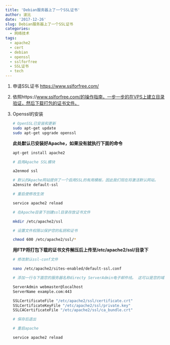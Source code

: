 ```yaml
---
title: 'Debian服务器上了一个SSL证书'
author: 波比
date: '2017-12-26'
slug: Debian服务器上了一个SSL证书
categories:
  - 网络技术
tags:
  - apache2
  - cert
  - debian
  - openssl
  - sslforfree
  - SSL证书
  - tech
---
```


1. 申请SSL证书 https://www.sslforfree.com/

2. 依照https://www.sslforfree.com/的操作指南，一步一步的在VPS上建立目录验证，然后下载打包的证书文件。

3. Openssl的安装

    ```bash
    # OpenSSL已安装和更新
    sudo apt-get update
    sudo apt-get upgrade openssl
    ```

    **此处默认已安装好Apache，如果没有就执行下面的命令**

    ```bash
    apt-get install apache2
    
    # 启用Apache SSL模块
    
    a2enmod ssl
    
    # 默认的Apache网站提供了一个启用SSL的有用模板，因此我们现在将激活默认网站。
    a2ensite default-ssl
    
    # 重启使修改生效
    
    service apache2 reload
    
    # 在Apache目录下创建ssl目录存放证书文件
    
    mkdir /etc/apache2/ssl
    
    # 设置文件权限以保护您的私钥和证书
    
    chmod 600 /etc/apache2/ssl/*
    ```

    **用FTP将打包下载的证书文件解压后上传至/etc/apache2/ssl/目录下**

    ```bash
    # 修改默认ssl-conf文件
    
    nano /etc/apache2/sites-enabled/default-ssl.conf
    
    # 添加一行与下面您的服务器名称directy ServerAdmin电子邮件线。 这可以是您的域名或IP地址：
    
    ServerAdmin webmaster@localhost
    ServerName example.com:443
    
    SSLCertificateFile "/etc/apache2/ssl/certificate.crt"
    SSLCertificateKeyFile "/etc/apache2/ssl/private.key"
    SSLCACertificateFile "/etc/apache2/ssl/ca_bundle.crt"
    
    # 保存后退出
    
    # 重启apache
    
    service apache2 reload
    
    ```
